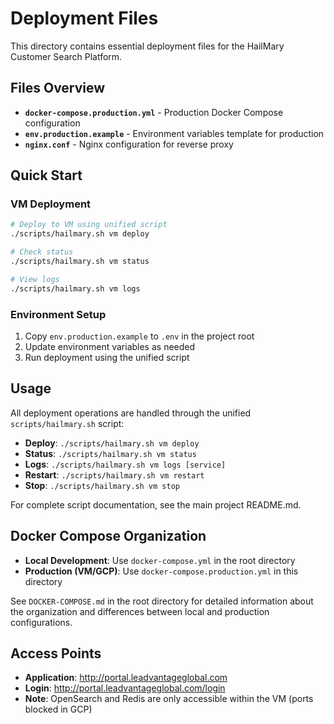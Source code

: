 # Deployment Files

This directory contains essential deployment files for the HailMary Customer Search Platform.

## Files Overview

- **`docker-compose.production.yml`** - Production Docker Compose configuration
- **`env.production.example`** - Environment variables template for production
- **`nginx.conf`** - Nginx configuration for reverse proxy

## Quick Start

### VM Deployment
```bash
# Deploy to VM using unified script
./scripts/hailmary.sh vm deploy

# Check status
./scripts/hailmary.sh vm status

# View logs
./scripts/hailmary.sh vm logs
```

### Environment Setup
1. Copy `env.production.example` to `.env` in the project root
2. Update environment variables as needed
3. Run deployment using the unified script

## Usage

All deployment operations are handled through the unified `scripts/hailmary.sh` script:

- **Deploy**: `./scripts/hailmary.sh vm deploy`
- **Status**: `./scripts/hailmary.sh vm status`
- **Logs**: `./scripts/hailmary.sh vm logs [service]`
- **Restart**: `./scripts/hailmary.sh vm restart`
- **Stop**: `./scripts/hailmary.sh vm stop`

For complete script documentation, see the main project README.md.

## Docker Compose Organization

- **Local Development**: Use `docker-compose.yml` in the root directory
- **Production (VM/GCP)**: Use `docker-compose.production.yml` in this directory

See `DOCKER-COMPOSE.md` in the root directory for detailed information about the organization and differences between local and production configurations.

## Access Points

- **Application**: http://portal.leadvantageglobal.com
- **Login**: http://portal.leadvantageglobal.com/login
- **Note**: OpenSearch and Redis are only accessible within the VM (ports blocked in GCP)